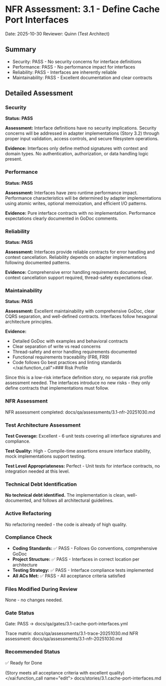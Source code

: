 # NFR Assessment: 3.1 - Define Cache Port Interfaces

Date: 2025-10-30
Reviewer: Quinn (Test Architect)

## Summary

- Security: PASS - No security concerns for interface definitions
- Performance: PASS - No performance impact for interfaces
- Reliability: PASS - Interfaces are inherently reliable
- Maintainability: PASS - Excellent documentation and clear contracts

## Detailed Assessment

### Security

**Status: PASS**

**Assessment:** Interface definitions have no security implications. Security concerns will be addressed in adapter implementations (Story 3.2) through proper input validation, access controls, and secure filesystem operations.

**Evidence:** Interfaces only define method signatures with context and domain types. No authentication, authorization, or data handling logic present.

### Performance

**Status: PASS**

**Assessment:** Interfaces have zero runtime performance impact. Performance characteristics will be determined by adapter implementations using atomic writes, optional memoization, and efficient I/O patterns.

**Evidence:** Pure interface contracts with no implementation. Performance expectations clearly documented in GoDoc comments.

### Reliability

**Status: PASS**

**Assessment:** Interfaces provide reliable contracts for error handling and context cancellation. Reliability depends on adapter implementations following documented patterns.

**Evidence:** Comprehensive error handling requirements documented, context cancellation support required, thread-safety expectations clear.

### Maintainability

**Status: PASS**

**Assessment:** Excellent maintainability with comprehensive GoDoc, clear CQRS separation, and well-defined contracts. Interfaces follow hexagonal architecture principles.

**Evidence:**
- Detailed GoDoc with examples and behavioral contracts
- Clear separation of write vs read concerns
- Thread-safety and error handling requirements documented
- Functional requirements traceability (FR6, FR9)
- Code follows Go best practices and linting standards</content>
</xai:function_call">### Risk Profile

Since this is a low-risk interface definition story, no separate risk profile assessment needed. The interfaces introduce no new risks - they only define contracts that implementations must follow.

### NFR Assessment

NFR assessment completed: docs/qa/assessments/3.1-nfr-20251030.md

### Test Architecture Assessment

**Test Coverage:** Excellent - 6 unit tests covering all interface signatures and compliance.

**Test Quality:** High - Compile-time assertions ensure interface stability, mock implementations support testing.

**Test Level Appropriateness:** Perfect - Unit tests for interface contracts, no integration needed at this level.

### Technical Debt Identification

**No technical debt identified.** The implementation is clean, well-documented, and follows all architectural guidelines.

### Active Refactoring

No refactoring needed - the code is already of high quality.

### Compliance Check

- **Coding Standards:** ✅ PASS - Follows Go conventions, comprehensive GoDoc
- **Project Structure:** ✅ PASS - Interfaces in correct location per architecture
- **Testing Strategy:** ✅ PASS - Interface compliance tests implemented
- **All ACs Met:** ✅ PASS - All acceptance criteria satisfied

### Files Modified During Review

None - no changes needed.

### Gate Status

Gate: PASS → docs/qa/gates/3.1-cache-port-interfaces.yml

Trace matrix: docs/qa/assessments/3.1-trace-20251030.md
NFR assessment: docs/qa/assessments/3.1-nfr-20251030.md

### Recommended Status

✅ Ready for Done

(Story meets all acceptance criteria with excellent quality)</content>
</xai:function_call name="edit">
<parameter name="filePath">docs/stories/3.1.cache-port-interfaces.md
